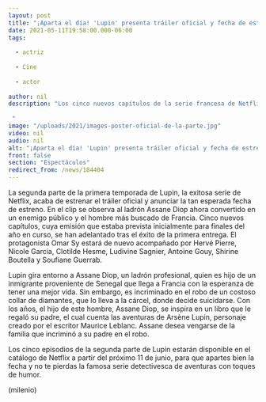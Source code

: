 ```yaml
---
layout: post
title: "¡Aparta el día! 'Lupin' presenta tráiler oficial y fecha de estreno de la segunda parte"
date: 2021-05-11T19:58:00.000-06:00
tags:
  
  - actriz
  
  - Cine
  
  - actor
  
author: nil
description: "Los cinco nuevos capítulos de la serie francesa de Netflix se han adelantado tras el éxito de la primera entrega.   "
image: "/uploads/2021/images-poster-oficial-de-la-parte.jpg"
video: nil
audio: nil
alt: "¡Aparta el día! 'Lupin' presenta tráiler oficial y fecha de estreno de la segunda parte"
front: false
section: "Espectáculos"
redirect_from: /news/184404
---
```


La segunda parte de la primera temporada de Lupin, la exitosa serie de Netflix, acaba de estrenar el tráiler oficial y anunciar la tan esperada fecha de estreno. En el clip se observa al ladrón Assane Diop ahora convertido en un enemigo público y el hombre más buscado de Francia. Cinco nuevos capítulos, cuya emisión que estaba prevista inicialmente para finales del año en curso, se han adelantado tras el éxito de la primera entrega. El protagonista Omar Sy estará de nuevo acompañado por Hervé Pierre, Nicole Garcia, Clotilde Hesme, Ludivine Sagnier, Antoine Gouy, Shirine Boutella y Soufiane Guerrab. 

Lupin gira entorno a Assane Diop, un ladrón profesional, quien es hijo de un inmigrante proveniente de Senegal que llega a Francia con la esperanza de tener una mejor vida. Sin embargo, es incriminado en el robo de un costoso collar de diamantes, que lo lleva a la cárcel, donde decide suicidarse. Con los años, el hijo de este hombre, Assane Diop, se inspira en un libro que le regaló su padre, el cual cuenta las aventuras de Arsène Lupin, personaje creado por el escritor Maurice Leblanc. Assane desea vengarse de la familia que incriminó a su padre en el robo. 

Los cinco episodios de la segunda parte de Lupin estarán disponible en el catálogo de Netflix a partir del próximo 11 de junio, para que apartes bien la fecha y no te pierdas la famosa serie detectivesca de aventuras con toques de humor. 

(milenio)